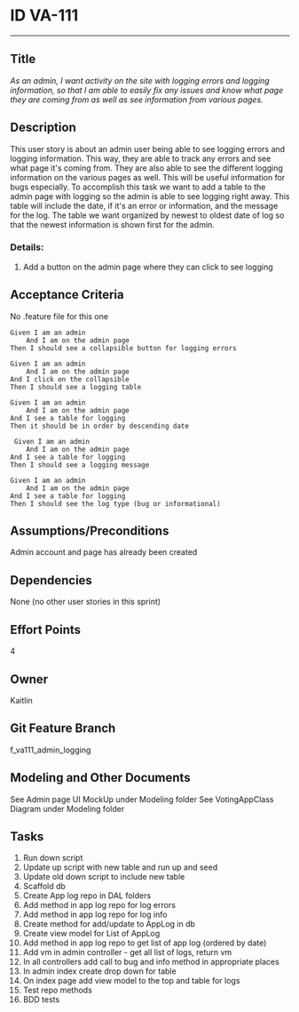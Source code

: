 # ID VA-111
<hr>

## Title

*As an admin, I want activity on the site with logging errors and logging information, so that I am able to easily fix any issues and know what page they are coming from as well as see information from various pages.*

## Description

This user story is about an admin user being able to see logging errors and logging information. This way, they are able to track any errors and see what page it's coming from. They are also able to see the different logging information on the various pages as well. This will be useful information for bugs especially. To accomplish this task we want to add a table to the admin page with logging so the admin is able to see logging right away. This table will include the date, if it's an error or information, and the message for the log. The table we want organized by newest to oldest date of log so that the newest information is shown first for the admin.  

### Details:
1. Add a button on the admin page where they can click to see logging 

## Acceptance Criteria
No .feature file for this one

    Given I am an admin 
        And I am on the admin page 
    Then I should see a collapsible button for logging errors 

    Given I am an admin 
        And I am on the admin page 
    And I click on the collapsible
    Then I should see a logging table 

    Given I am an admin 
        And I am on the admin page 
    And I see a table for logging
    Then it should be in order by descending date 

     Given I am an admin 
        And I am on the admin page 
    And I see a table for logging
    Then I should see a logging message

    Given I am an admin 
        And I am on the admin page 
    And I see a table for logging
    Then I should see the log type (bug or informational)



## Assumptions/Preconditions
Admin account and page has already been created 
 
## Dependencies
None (no other user stories in this sprint) 

## Effort Points
4

## Owner
Kaitlin

## Git Feature Branch
f_va111_admin_logging

## Modeling and Other Documents
See Admin page UI MockUp under Modeling folder 
See VotingAppClass Diagram under Modeling folder   

## Tasks
1. Run down script
2. Update up script with new table and run up and seed 
3. Update old down script to include new table
4. Scaffold db 
5. Create App log repo in DAL folders
6. Add method in app log repo for log errors
7. Add method in app log repo for log info
8. Create method for add/update to AppLog in db
9. Create view model for List of AppLog
10. Add method in app log repo to get list of app log (ordered by date)
11. Add vm in admin controller - get all list of logs, return vm 
12. In all controllers add call to bug and info method in appropriate places
13. In admin index create drop down for table 
14. On index page add view model to the top and table for logs  
15. Test repo methods 
16. BDD tests